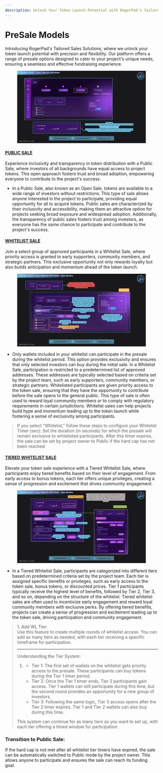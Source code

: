 ```yaml
---
description: Unlock Your Token Launch Potential with RogerPad's Tailored Sales Solutions
---
```


# PreSale Models

Introducing RogerPad's Tailored Sales Solutions, where we unlock your token launch potential with precision and flexibility. Our platform offers a range of presale options designed to cater to your project's unique needs, ensuring a seamless and effective fundraising experience.

<figure><img src="../../.gitbook/assets/Step 3 - Sales Options.png" alt=""><figcaption></figcaption></figure>

#### [PUBLIC SALE](https://docs.rogerpad.finance/devleopers-corner/presale-models/public-sale) <a href="#public-sale" id="public-sale"></a>

Experience inclusivity and transparency in token distribution with a Public Sale, where investors of all backgrounds have equal access to project tokens. This open approach fosters trust and broad adoption, empowering everyone to contribute to the project's success.&#x20;

* In a Public Sale, also known as an Open Sale, tokens are available to a wide range of investors without restrictions. This type of sale allows anyone interested in the project to participate, providing equal opportunity for all to acquire tokens. Public sales are characterized by their inclusivity and accessibility, making them an attractive option for projects seeking broad exposure and widespread adoption. Additionally, the transparency of public sales fosters trust among investors, as everyone has the same chance to participate and contribute to the project's success.

#### [WHITELIST SALE](https://docs.rogerpad.finance/devleopers-corner/presale-models/whitelist) <a href="#whitelist-sale" id="whitelist-sale"></a>

Join a select group of approved participants in a Whitelist Sale, where priority access is granted to early supporters, community members, and strategic partners. This exclusive opportunity not only rewards loyalty but also builds anticipation and momentum ahead of the token launch.



<figure><img src="../../.gitbook/assets/Step 3 - White List.png" alt=""><figcaption></figcaption></figure>

* Only wallets included in your whitelist can participate in the presale during the whitelist period. This option provides exclusivity and ensures that only selected investors can buy during the initial sale. In a Whitelist Sale, participation is restricted to a predetermined list of approved addresses. These addresses are typically selected based on criteria set by the project team, such as early supporters, community members, or strategic partners. Whitelisted participants are given priority access to the token sale, ensuring that they have the opportunity to contribute before the sale opens to the general public. This type of sale is often used to reward loyal community members or to comply with regulatory requirements in certain jurisdictions. Whitelist sales can help projects build hype and momentum leading up to the token launch while fostering a sense of exclusivity among participants.

> If you select "Whitelist," follow these steps to configure your Whitelist Timer (sec): Set the duration (in seconds) for which the presale will remain exclusive to whitelisted participants. After this timer expires, the sale can be set by project owner to Public if the hard cap has not been reached

#### [TIERED WHITELIST SALE](https://docs.rogerpad.finance/devleopers-corner/presale-models/tiered-whitelist) <a href="#tiered-whitelist-sale" id="tiered-whitelist-sale"></a>

Elevate your token sale experience with a Tiered Whitelist Sale, where participants enjoy tiered benefits based on their level of engagement. From early access to bonus tokens, each tier offers unique privileges, creating a sense of progression and excitement that drives community engagement.&#x20;

<figure><img src="../../.gitbook/assets/Step 3 - Tiered WL.png" alt=""><figcaption></figcaption></figure>

* In a Tiered Whitelist Sale, participants are categorized into different tiers based on predetermined criteria set by the project team. Each tier is assigned specific benefits or privileges, such as early access to the token sale, bonus tokens, or discounted prices. Tier 1 participants typically receive the highest level of benefits, followed by Tier 2, Tier 3, and so on, depending on the structure of the whitelist. Tiered whitelist sales are often used to incentivize early engagement and reward loyal community members with exclusive perks. By offering tiered benefits, projects can create a sense of progression and excitement leading up to the token sale, driving participation and community engagement.

> 1\.               Add WL Tier:\
> Use this feature to create multiple rounds of whitelist access. You can add as many tiers as needed, with each tier receiving a specific timeframe for participation.
>
> ***
>
> Understanding the Tier System:
>
> 1.
>    * Tier 1: The first set of wallets on the whitelist gets priority access to the presale. These participants can buy tokens during the Tier 1 timer period.
>    * Tier 2: Once the Tier 1 timer ends, Tier 2 participants gain access. Tier 1 wallets can still participate during this time, but the second round provides an opportunity for a new group of investors.
>    * Tier 3: Following the same logic, Tier 3 access opens after the Tier 2 timer expires. Tier 1 and Tier 2 wallets can also buy during this time.
>
> This system can continue for as many tiers as you want to set up, with each tier offering a timed window for participation.

### Transition to Public Sale:

If the hard cap is not met after all whitelist tier timers have expired, the sale can be automatically switched to Public mode by the project owner. This allows anyone to participate and ensures the sale can reach its funding goal.
